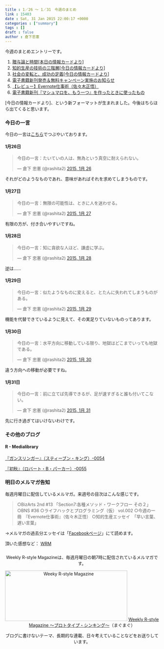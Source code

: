 ```yaml
---
title : 1／26 〜 1／31　今週のまとめ
link : 15403
date : Sat, 31 Jan 2015 22:00:17 +0000
categories : ["summary"]
tags : []
draft : false
author : 倉下忠憲
---
```


今週のまとめエントリーです。
 
<ol>
<li><a href="https://rashita.net/blog/?p=15364" target="_blank">贈与論と時間[本日の情報カードより]</a></li>
<li><a href="https://rashita.net/blog/?p=15369" target="_blank">知的生産の技術の三階層[今日の情報カードより]</a></li>
<li><a href="https://rashita.net/blog/?p=15375" target="_blank">社会の変転と、成功の定義[今日の情報カードより]</a></li>
<li><a href="https://rashita.net/blog/?p=15383" target="_blank">電子書籍新刊発売＆無料キャンペーン実施のお知らせ</a></li>
<li><a href="https://rashita.net/blog/?p=15390" target="_blank">【レビュー】Evernote仕事術（佐々木正悟）</a></li>
<li><a href="https://rashita.net/blog/?p=15396" target="_blank">電子書籍新刊『マシュマロを、もう一つ』を作ったときに使ったもの</a></li>
</ol>

[今日の情報カードより]、という新フォーマットが生まれました。今後はちらほら出てくると思います。

<h3>今日の一言</h3>
今日の一言は<a href="http://twitter.com/rashita2 ">こちら</a>でつぶやいております。

<h4>1月26日</h4>

<blockquote class="twitter-tweet" lang="ja"><p>今日の一言：たいていの人は、無為という真空に耐えられない。</p>&mdash; 倉下 忠憲 (@rashita2) <a href="https://twitter.com/rashita2/status/559597927731970048">2015, 1月 26</a></blockquote>
<script async src="//platform.twitter.com/widgets.js" charset="utf-8"></script>

それがどのようなものであれ、意味があればそれを求めてしまうものです。

<h4>1月27日</h4>

<blockquote class="twitter-tweet" lang="ja"><p>今日の一言：無限の可能性は、ときに人を迷わせる。</p>&mdash; 倉下 忠憲 (@rashita2) <a href="https://twitter.com/rashita2/status/560039890482511872">2015, 1月 27</a></blockquote>
<script async src="//platform.twitter.com/widgets.js" charset="utf-8"></script>

有限の方が、付き合いやすいですね。

<h4>1月28日</h4>

<blockquote class="twitter-tweet" lang="ja"><p>今日の一言：知に貪欲な人ほど、謙虚に学ぶ。</p>&mdash; 倉下 忠憲 (@rashita2) <a href="https://twitter.com/rashita2/status/560351912696893440">2015, 1月 28</a></blockquote>
<script async src="//platform.twitter.com/widgets.js" charset="utf-8"></script>

逆は……

<h4>1月29日</h4>

<blockquote class="twitter-tweet" lang="ja"><p>今日の一言：似たようなものに変えると、とたんに失われてしまうものがある。</p>&mdash; 倉下 忠憲 (@rashita2) <a href="https://twitter.com/rashita2/status/560774047328243713">2015, 1月 29</a></blockquote>
<script async src="//platform.twitter.com/widgets.js" charset="utf-8"></script>

機能を代替できているように見えて、その実足りていないものってあります。

<h4>1月30日</h4>

<blockquote class="twitter-tweet" lang="ja"><p>今日の一言：水平方向に移動している限り、地獄はどこまでいっても地獄である。</p>&mdash; 倉下 忠憲 (@rashita2) <a href="https://twitter.com/rashita2/status/561112624620781570">2015, 1月 30</a></blockquote>
<script async src="//platform.twitter.com/widgets.js" charset="utf-8"></script>

違う方向への移動が必要ですね。

<h4>1月31日</h4>

<blockquote class="twitter-tweet" lang="ja"><p>今日の一言：前に立てば先導できるが、足が速すぎると誰も付いてこない。</p>&mdash; 倉下 忠憲 (@rashita2) <a href="https://twitter.com/rashita2/status/561356322336038912">2015, 1月 31</a></blockquote>
<script async src="//platform.twitter.com/widgets.js" charset="utf-8"></script>

先に行き過ぎてはいけないわけです。

<h3>その他のブログ</h3>

<H4>R - Medialibrary</H4>

<a href="http://openbooksauce.postach.io/gansuringa-suteibunkingu-0054" target="_blank">『ガンスリンガー』（スティーブン・キング）-0054</a>

<a href="http://openbooksauce.postach.io/chu-qiu-robatobpaka-0055" target="_blank">『初秋』（ロバート・B・パーカー）-0055</a>

<h3>明日のメルマガ告知</h3>
毎週月曜日に配信しているメルマガ。来週号の目次はこんな感じです。
<blockquote>
○BizArts 2nd #13 「Section7:各種メソッド・ワークフロー その２」
○BNS #36
○ライフハックとプログラミング（仮） vol.002
○今週の一冊　『Evernote仕事術』（佐々木正悟）
○知的生産エッセイ　「早い言葉、遅い言葉」
</blockquote>
→メルマガの過去分エッセイは「<a href="http://www.facebook.com/home.php#!/rashitaportal">Facebookページ</a>」にて読めます。

頂いた感想など：
<a class="twitter-timeline"  href="https://twitter.com/rashita2/timelines/427262290753097729"  data-widget-id="427265271171010561">WRM</a>
    <script>!function(d,s,id){var js,fjs=d.getElementsByTagName(s)[0],p=/^http:/.test(d.location)?'http':'https';if(!d.getElementById(id)){js=d.createElement(s);js.id=id;js.src=p+"://platform.twitter.com/widgets.js";fjs.parentNode.insertBefore(js,fjs);}}(document,"script","twitter-wjs");</script>


<div style="text-align:center;margin-top:25px;">
Weekly R-style Magazineは、毎週月曜日の朝7時に配信されているメルマガです。

<a href="http://www.mag2.com/m/0001185133.html" target="_blank"><img src="https://rashita.net/blog/wp-content/uploads/2010/09/mmbanner.jpg" alt="Weeky R-style Magazine" width="400" height="165" class="alignnone size-full wp-image-12201" /></a>
<a href="http://www.mag2.com/m/0001185133.html" target="_blank">Weekly R-style Magazine ～プロトタイプ・シンキング～</a>（まぐまぐ）

ブログに書けないテーマ、長期的な連載、日々考えていることなどをお送りしています。
</div> 